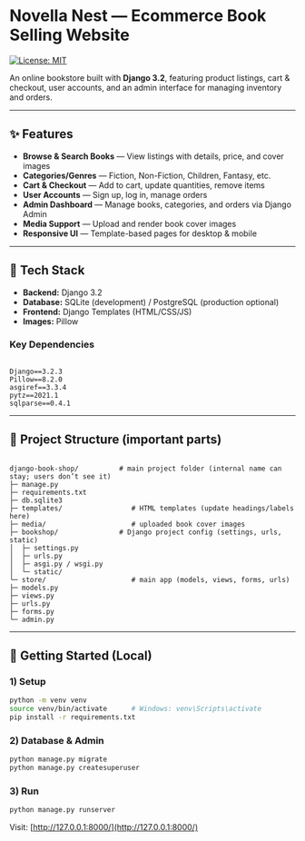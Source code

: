 # Novella Nest — Ecommerce Book Selling Website

[![License: MIT](https://img.shields.io/badge/License-MIT-yellow.svg)](LICENSE) 

An online bookstore built with **Django 3.2**, featuring product listings, cart & checkout, user accounts, and an admin interface for managing inventory and orders.  

---

## ✨ Features

- **Browse & Search Books** — View listings with details, price, and cover images  
- **Categories/Genres** — Fiction, Non-Fiction, Children, Fantasy, etc.  
- **Cart & Checkout** — Add to cart, update quantities, remove items  
- **User Accounts** — Sign up, log in, manage orders  
- **Admin Dashboard** — Manage books, categories, and orders via Django Admin  
- **Media Support** — Upload and render book cover images  
- **Responsive UI** — Template-based pages for desktop & mobile

---

## 🧱 Tech Stack

- **Backend:** Django 3.2  
- **Database:** SQLite (development) / PostgreSQL (production optional)  
- **Frontend:** Django Templates (HTML/CSS/JS)  
- **Images:** Pillow

### Key Dependencies
```

Django==3.2.3
Pillow==8.2.0
asgiref==3.3.4
pytz==2021.1
sqlparse==0.4.1

```

---

## 📂 Project Structure (important parts)

```

django-book-shop/          # main project folder (internal name can stay; users don’t see it)
├─ manage.py
├─ requirements.txt
├─ db.sqlite3
├─ templates/                 # HTML templates (update headings/labels here)
├─ media/                     # uploaded book cover images
├─ bookshop/               # Django project config (settings, urls, static)
│  ├─ settings.py
│  ├─ urls.py
│  ├─ asgi.py / wsgi.py
│  └─ static/
└─ store/                     # main app (models, views, forms, urls)
├─ models.py
├─ views.py
├─ urls.py
├─ forms.py
└─ admin.py

````
---

## 🚀 Getting Started (Local)

### 1) Setup
```bash
python -m venv venv
source venv/bin/activate      # Windows: venv\Scripts\activate
pip install -r requirements.txt
````

### 2) Database & Admin

```bash
python manage.py migrate
python manage.py createsuperuser
```

### 3) Run

```bash
python manage.py runserver
```

Visit: [http://127.0.0.1:8000/](http://127.0.0.1:8000/)


